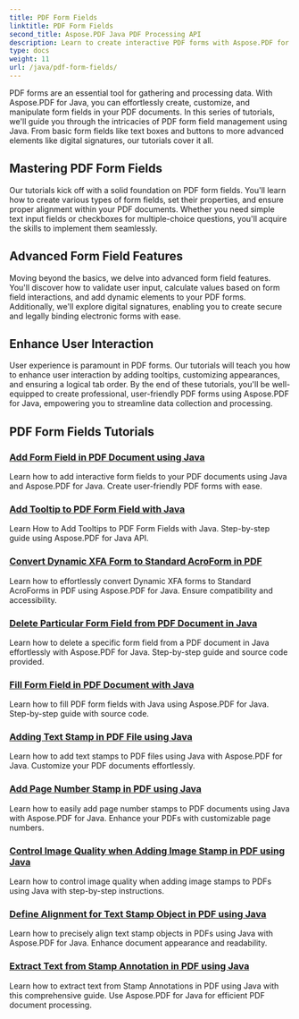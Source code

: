 ```yaml
---
title: PDF Form Fields
linktitle: PDF Form Fields
second_title: Aspose.PDF Java PDF Processing API
description: Learn to create interactive PDF forms with Aspose.PDF for Java. Comprehensive tutorials for efficient form field manipulation.
type: docs
weight: 11
url: /java/pdf-form-fields/
---
```


PDF forms are an essential tool for gathering and processing data. With Aspose.PDF for Java, you can effortlessly create, customize, and manipulate form fields in your PDF documents. In this series of tutorials, we'll guide you through the intricacies of PDF form field management using Java. From basic form fields like text boxes and buttons to more advanced elements like digital signatures, our tutorials cover it all.

## Mastering PDF Form Fields

Our tutorials kick off with a solid foundation on PDF form fields. You'll learn how to create various types of form fields, set their properties, and ensure proper alignment within your PDF documents. Whether you need simple text input fields or checkboxes for multiple-choice questions, you'll acquire the skills to implement them seamlessly.

## Advanced Form Field Features

Moving beyond the basics, we delve into advanced form field features. You'll discover how to validate user input, calculate values based on form field interactions, and add dynamic elements to your PDF forms. Additionally, we'll explore digital signatures, enabling you to create secure and legally binding electronic forms with ease.

## Enhance User Interaction

User experience is paramount in PDF forms. Our tutorials will teach you how to enhance user interaction by adding tooltips, customizing appearances, and ensuring a logical tab order. By the end of these tutorials, you'll be well-equipped to create professional, user-friendly PDF forms using Aspose.PDF for Java, empowering you to streamline data collection and processing.

## PDF Form Fields Tutorials
### [Add Form Field in PDF Document using Java](./add-form-field-in-pdf-document-using-java/)
Learn how to add interactive form fields to your PDF documents using Java and Aspose.PDF for Java. Create user-friendly PDF forms with ease.
### [Add Tooltip to PDF Form Field with Java](./add-tooltip-to-pdf-form-field-with-java/)
Learn How to Add Tooltips to PDF Form Fields with Java. Step-by-step guide using Aspose.PDF for Java API.
### [Convert Dynamic XFA Form to Standard AcroForm in PDF](./convert-dynamic-xfa-form-to-standard-acroform-in-pdf/)
Learn how to effortlessly convert Dynamic XFA forms to Standard AcroForms in PDF using Aspose.PDF for Java. Ensure compatibility and accessibility.
### [Delete Particular Form Field from PDF Document in Java](./delete-particular-form-field-from-pdf-document-in-java/)
Learn how to delete a specific form field from a PDF document in Java effortlessly with Aspose.PDF for Java. Step-by-step guide and source code provided.
### [Fill Form Field in PDF Document with Java](./fill-form-field-in-pdf-document-with-java/)
Learn how to fill PDF form fields with Java using Aspose.PDF for Java. Step-by-step guide with source code.
### [Adding Text Stamp in PDF File using Java](./adding-text-stamp-in-pdf-file-using-java/)
Learn how to add text stamps to PDF files using Java with Aspose.PDF for Java. Customize your PDF documents effortlessly.
### [Add Page Number Stamp in PDF using Java](./add-page-number-stamp-in-pdf-using-java/)
Learn how to easily add page number stamps to PDF documents using Java with Aspose.PDF for Java. Enhance your PDFs with customizable page numbers.
### [Control Image Quality when Adding Image Stamp in PDF using Java](./control-image-quality-when-adding-image-stamp-in-pdf-using-java/)
Learn how to control image quality when adding image stamps to PDFs using Java with step-by-step instructions.
### [Define Alignment for Text Stamp Object in PDF using Java](./define-alignment-for-text-stamp-object-in-pdf-using-java/)
Learn how to precisely align text stamp objects in PDFs using Java with Aspose.PDF for Java. Enhance document appearance and readability.
### [Extract Text from Stamp Annotation in PDF using Java](./extract-text-from-stamp-annotation-in-pdf-using-java/)
Learn how to extract text from Stamp Annotations in PDF using Java with this comprehensive guide. Use Aspose.PDF for Java for efficient PDF document processing.